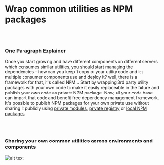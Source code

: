 # Wrap common utilities as NPM packages

<br/><br/>


### One Paragraph Explainer
Once you start growing and have different components on different servers which consumes similar utilities, you should start managing the dependencies - how can you keep 1 copy of your utility code and let multiple consumer components use and deploy it? well, there is a framework for that, it's called NPM... Start by wrapping 3rd party utility packages with your own code to make it easily replaceable in the future and publish your own code as private NPM package. Now, all your code base can import that code and benefit free dependency management framework. It's possible to publish NPM packages for your own private use without sharing it publicly using [private modules](https://docs.npmjs.com/private-modules/intro), [private registry](https://npme.npmjs.com/docs/tutorials/npm-enterprise-with-nexus.html) or [local NPM packages](https://medium.com/@arnaudrinquin/build-modular-application-with-npm-local-modules-dfc5ff047bcc)


<br/><br/>


 ### Sharing your own common utilities across environments and components
![alt text](https://github.com/i0natan/nodebestpractices/blob/master/assets/images/structurebycomponents.PNG "Structuring solution by components")

